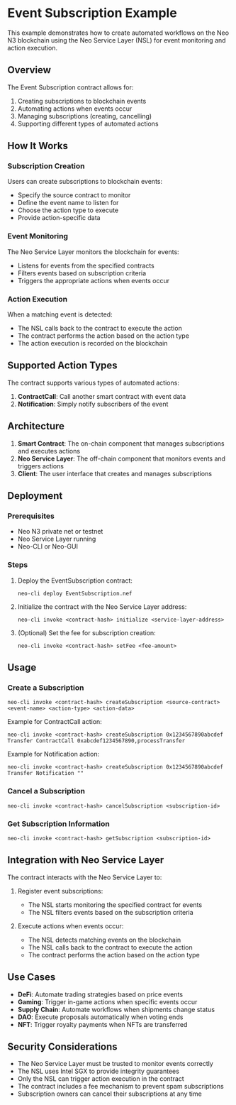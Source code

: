 # Event Subscription Example

This example demonstrates how to create automated workflows on the Neo N3 blockchain using the Neo Service Layer (NSL) for event monitoring and action execution.

## Overview

The Event Subscription contract allows for:

1. Creating subscriptions to blockchain events
2. Automating actions when events occur
3. Managing subscriptions (creating, cancelling)
4. Supporting different types of automated actions

## How It Works

### Subscription Creation

Users can create subscriptions to blockchain events:
- Specify the source contract to monitor
- Define the event name to listen for
- Choose the action type to execute
- Provide action-specific data

### Event Monitoring

The Neo Service Layer monitors the blockchain for events:
- Listens for events from the specified contracts
- Filters events based on subscription criteria
- Triggers the appropriate actions when events occur

### Action Execution

When a matching event is detected:
- The NSL calls back to the contract to execute the action
- The contract performs the action based on the action type
- The action execution is recorded on the blockchain

## Supported Action Types

The contract supports various types of automated actions:

1. **ContractCall**: Call another smart contract with event data
2. **Notification**: Simply notify subscribers of the event

## Architecture

1. **Smart Contract**: The on-chain component that manages subscriptions and executes actions
2. **Neo Service Layer**: The off-chain component that monitors events and triggers actions
3. **Client**: The user interface that creates and manages subscriptions

## Deployment

### Prerequisites

- Neo N3 private net or testnet
- Neo Service Layer running
- Neo-CLI or Neo-GUI

### Steps

1. Deploy the EventSubscription contract:
   ```
   neo-cli deploy EventSubscription.nef
   ```

2. Initialize the contract with the Neo Service Layer address:
   ```
   neo-cli invoke <contract-hash> initialize <service-layer-address>
   ```

3. (Optional) Set the fee for subscription creation:
   ```
   neo-cli invoke <contract-hash> setFee <fee-amount>
   ```

## Usage

### Create a Subscription

```
neo-cli invoke <contract-hash> createSubscription <source-contract> <event-name> <action-type> <action-data>
```

Example for ContractCall action:
```
neo-cli invoke <contract-hash> createSubscription 0x1234567890abcdef Transfer ContractCall 0xabcdef1234567890,processTransfer
```

Example for Notification action:
```
neo-cli invoke <contract-hash> createSubscription 0x1234567890abcdef Transfer Notification ""
```

### Cancel a Subscription

```
neo-cli invoke <contract-hash> cancelSubscription <subscription-id>
```

### Get Subscription Information

```
neo-cli invoke <contract-hash> getSubscription <subscription-id>
```

## Integration with Neo Service Layer

The contract interacts with the Neo Service Layer to:

1. Register event subscriptions:
   - The NSL starts monitoring the specified contract for events
   - The NSL filters events based on the subscription criteria

2. Execute actions when events occur:
   - The NSL detects matching events on the blockchain
   - The NSL calls back to the contract to execute the action
   - The contract performs the action based on the action type

## Use Cases

- **DeFi**: Automate trading strategies based on price events
- **Gaming**: Trigger in-game actions when specific events occur
- **Supply Chain**: Automate workflows when shipments change status
- **DAO**: Execute proposals automatically when voting ends
- **NFT**: Trigger royalty payments when NFTs are transferred

## Security Considerations

- The Neo Service Layer must be trusted to monitor events correctly
- The NSL uses Intel SGX to provide integrity guarantees
- Only the NSL can trigger action execution in the contract
- The contract includes a fee mechanism to prevent spam subscriptions
- Subscription owners can cancel their subscriptions at any time
